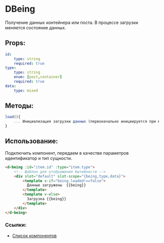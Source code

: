 DBeing
=======

Получение данных контейнера или поста. В процессе загрузки меняется состояние данных.

Props:
--------------

```yaml
id:
    type: string
    required: true
type:
    type: string
    enum: [post,container]
    required: true
data:
    type: mixed    
```

Методы:
-------

```js
load(){
    ... Инициализация загрузки данных (первоначально инициируется при монтировании компонента)
}
```

Использование:
--------------

Подключить компонент, передаем в качестве параметров идентификатор и тип сущности.

```html
<d-being :id="item.id" :type="item.type">
    <!-- Шаблон для отображения бытийности -->
    <div slot="default" slot-scope="{being,type,data}">
        <template v-if="being.loaded!==false">
          Данные загружены  {{being}}
        </template>
        <template v-else>
          Загрузка {{being}}
        </template>
    </div>
</d-being>  
```

### Ссылки:

+ [Список компонентов](../)

